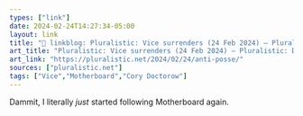 ```yaml
---
types: ["link"]
date: 2024-02-24T14:27:34-05:00
layout: link
title: "🔗 linkblog: Pluralistic: Vice surrenders (24 Feb 2024) – Pluralistic: Daily links from Cory Doctorow'"
art_title: "Pluralistic: Vice surrenders (24 Feb 2024) – Pluralistic: Daily links from Cory Doctorow"
art_link: "https://pluralistic.net/2024/02/24/anti-posse/"
sources: ["pluralistic.net"]
tags: ["Vice","Motherboard","Cory Doctorow"]
---
```

Dammit, I literally *just* started following Motherboard again.
